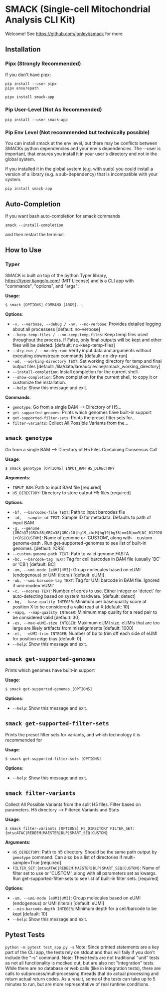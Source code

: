 # SMACK (Single-cell Mitochondrial Analysis CLI Kit)
Welcome! See https://github.com/jonlevi/smack for more

## Installation
### Pipx (Strongly Recommended)
If you don't have pipx:
```
pip install --user pipx
pipx ensurepath
```
```
pipx install smack-app
```
### Pip User-Level (Not As Recommended)
```
pip install --user smack-app
```

### Pip Env Level (Not recommended but technically possible)
You can install smack at the env level, but there may be conflicts between SMACKs python dependencies and your env's dependencies. The --user is important, that ensures you install it in your user's directory and not in the global system.

If you installed it in the global system (e.g. with sudo) you could install a version of a library (e.g. a sub-dependency) that is incompatible with your system.

```
pip install smack-app
```

## Auto-Completion
If you want bash auto-completion for smack commands
```
smack --install-completion
```
and then restart the terminal.

## How to Use

### Typer
SMACK is built on top of the python Typer library, https://typer.tiangolo.com/ (MIT License) and is a CLI app with "commands", "options", and "args":


**Usage**:

```console
$ smack [OPTIONS] COMMAND [ARGS]...
```

**Options**:

* `-v, --verbose, --debug / -nv, --no-verbose`: Provides detailed logging about all processess  [default: no-verbose]
* `--keep-temp-files / --no-keep-temp-files`: Keep temp files used throughout the process. If False, only final outputs will be kept and other files will be deleted.  [default: no-keep-temp-files]
* `--dry-run / --no-dry-run`: Verify input data and arguments without executing downstream commands  [default: no-dry-run]
* `-wd, --working-directory TEXT`: Set working directory for temp and final output files  [default: /lila/data/lareauc/levinej/smack_working_directory]
* `--install-completion`: Install completion for the current shell.
* `--show-completion`: Show completion for the current shell, to copy it or customize the installation.
* `--help`: Show this message and exit.

**Commands**:

* `genotype`: Go from a single BAM --> Directory of H5...
* `get-supported-genomes`: Prints which genomes have built-in support
* `get-supported-filter-sets`: Prints the preset filter sets for...
* `filter-variants`: Collect All Possible Variants from the...

## `smack genotype`

Go from a single BAM --> Directory of H5 Files Containing Consensus Call

**Usage**:

```console
$ smack genotype [OPTIONS] INPUT_BAM H5_DIRECTORY
```

**Arguments**:

* `INPUT_BAM`: Path to input BAM file  [required]
* `H5_DIRECTORY`: Directory to store output H5 files  [required]

**Options**:

* `-bf, --barcodes-file TEXT`: Path to input barcodes file
* `-id, --sample-id TEXT`: Sample ID for metadata. Defaults to path of input BAM
* `-g, --genome [GRCh37|GRCh38|GRCm38|GRCz10|hg19_chrM|hg19|hg38|mm10|mm9|NC_012920|rCRS|CUSTOM]`: Name of genome or 'CUSTOM', along with --custom-genome-path <path>. Run get-supported-genomes to see list of built-in genomes.  [default: rCRS]
* `--custom-genome-path TEXT`: Path to valid genome FASTA
* `-bc, --barcode-tag TEXT`: Tag for cell barcodes in BAM file (usually 'BC' or 'CB')  [default: BC]
* `-um, --umi-mode [eUMI|UMI]`: Group molecules based on eUMI (endogenous) or UMI (literal)  [default: eUMI]
* `-ub, --umi-barcode-tag TEXT`: Tag for UMI barcode in BAM file. Ignored if umi-mode='eUMI'
* `-c, --ncores TEXT`: Number of cores to use. Either integer or 'detect' for auto-detecting based on system hardware.  [default: detect]
* `-bq, --base-quality INTEGER`: Minimum per base quality score at position X to be considered a valid read at X  [default: 10]
* `-mapq, --map-quality INTEGER`: Minimum map quality for a read pair to be considered valid  [default: 30]
* `-es, --max-eUMI-size INTEGER`: Maximum eUMI size. eUMIs that are too large are likely artifacts from misalignments  [default: 1000]
* `-et, --eUMI-trim INTEGER`: Number of bp to trim off each side of eUMI for position edge bias  [default: 0]
* `--help`: Show this message and exit.

## `smack get-supported-genomes`

Prints which genomes have built-in support

**Usage**:

```console
$ smack get-supported-genomes [OPTIONS]
```

**Options**:

* `--help`: Show this message and exit.

## `smack get-supported-filter-sets`

Prints the preset filter sets for variants, and which technology it is recommended for

**Usage**:

```console
$ smack get-supported-filter-sets [OPTIONS]
```

**Options**:

* `--help`: Show this message and exit.

## `smack filter-variants`

Collect All Possible Variants from the split H5 files. Filter based on parameters.
H5 directory --> Filtered Variants and Stats

**Usage**:

```console
$ smack filter-variants [OPTIONS] H5_DIRECTORY FILTER_SET:{mtscATAC|REDEEM|MAESTER|DLP|SMART_SEQ|CUSTOM}
```

**Arguments**:

* `H5_DIRECTORY`: Path to h5 directory. Should be the same path output by `genotype` command. Can also be a list of directories if multi-sample=True  [required]
* `FILTER_SET:{mtscATAC|REDEEM|MAESTER|DLP|SMART_SEQ|CUSTOM}`: Name of filter set to use or 'CUSTOM', along with all parameters set as kwargs. Run get-supported-filter-sets to see list of built-in filter sets.  [required]

**Options**:

* `-um, --umi-mode [eUMI|UMI]`: Group molecules based on eUMI (endogenous) or UMI (literal)  [default: eUMI]
* `--min-barcode-depth INTEGER`: Minimum depth for a cell/barcode to be kept  [default: 10]
* `--help`: Show this message and exit.



## Pytest Tests
`python -m pytest test_app.py -s`
Note: Since printed statements are a key part of the CLI app, the tests rely on stdout and thus will faily if you don't include the "-s" command.
Note: These tests are not traditional "unit" tests as not all functionality is mocked out, but are also not "integration" tests. While there are no database or web calls (like in integration tests), there are calls to subprocess/multiprocessing threads that do actual processing and return actual return codes. As a result, some of the tests can take up to 5 minutes to run, but are more representative of real runtime conditions.

   